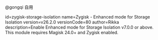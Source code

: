 @gongqi 自用

id=zygisk-storage-isolation
name=Zygisk - Enhanced mode for Storage Isolation
version=v26.2.0
versionCode=80
author=Rikka
description=Enable Enhanced mode for Storage Isolation v7.0.0 or above. This module requires Magisk 24.0+ and Zygisk enabled.
